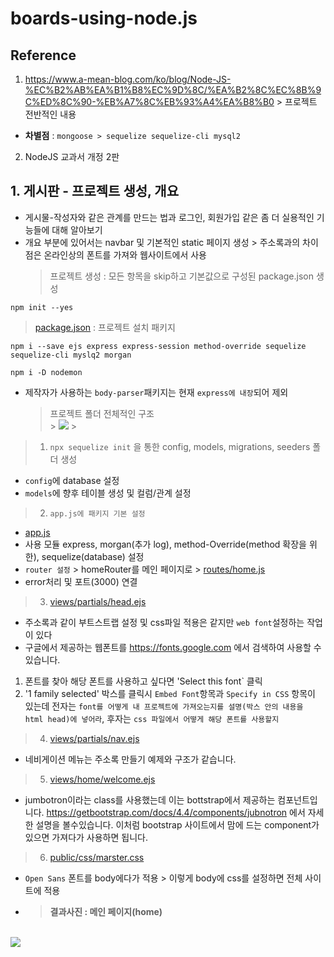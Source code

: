 # boards-using-node.js

## Reference

1.  https://www.a-mean-blog.com/ko/blog/Node-JS-%EC%B2%AB%EA%B1%B8%EC%9D%8C/%EA%B2%8C%EC%8B%9C%ED%8C%90-%EB%A7%8C%EB%93%A4%EA%B8%B0 > 프로젝트 전반적인 내용

- **차별점** : `mongoose > sequelize sequelize-cli mysql2`

2. NodeJS 교과서 개정 2판

## 1. 게시판 - 프로젝트 생성, 개요

- 게시물-작성자와 같은 관계를 만드는 법과 로그인, 회원가입 같은 좀 더 실용적인 기능들에 대해 알아보기
- 개요 부분에 있어서는 navbar 및 기본적인 static 페이지 생성 > 주소록과의 차이점은 온라인상의 폰트를 가져와 웹사이트에서 사용
  > 프로젝트 생성 : 모든 항목을 skip하고 기본값으로 구성된 package.json 생성

```
npm init --yes
```

> [package.json]() : 프로젝트 설치 패키지

```
npm i --save ejs express express-session method-override sequelize sequelize-cli myslq2 morgan

npm i -D nodemon
```

- 제작자가 사용하는 `body-parser`패키지는 현재 `express에 내장`되어 제외
  > 프로젝트 폴더 전체적인 구조
  > <br> > <img src="https://user-images.githubusercontent.com/41010744/104975829-1b285680-5a3f-11eb-993d-148051dab011.png"> > <br>

> 1. `npx sequelize init` 을 통한 config, models, migrations, seeders 폴더 생성

- `config`에 database 설정
- `models`에 향후 테이블 생성 및 컬럼/관계 설정

> 2. `app.js에 패키지 기본 설정`

- [app.js]()
- 사용 모듈 express, morgan(추가 log), method-Override(method 확장을 위한), sequelize(database) 설정
- `router 설정` > homeRouter를 메인 페이지로 > [routes/home.js]()
- error처리 및 포트(3000) 연결

> 3. [views/partials/head.ejs]()

- 주소록과 같이 부트스트랩 설정 및 css파일 적용은 같지만 `web font`설정하는 작업이 있다
- 구글에서 제공하는 웹폰트를 https://fonts.google.com 에서 검색하여 사용할 수 있습니다.

1. 폰트를 찾아 해당 폰트를 사용하고 싶다면 'Select this font` 클릭
2. '1 family selected' 박스를 클릭시 `Embed Font`항목과 `Specify in CSS` 항목이 있는데 전자는 `font를 어떻게 내 프로젝트에 가져오는지를 설명(박스 안의 내용을 html head)에 넣어라`, 후자는 `css 파일에서 어떻게 해당 폰트를 사용할지`

> 4. [views/partials/nav.ejs]()

- 네비게이션 메뉴는 주소록 만들기 예제와 구조가 같습니다.

> 5. [views/home/welcome.ejs]()

- jumbotron이라는 class를 사용했는데 이는 bottstrap에서 제공하는 컴포넌트입니다. https://getbootstrap.com/docs/4.4/components/jubnotron 에서 자세한 설명을 볼수있습니다. 이처럼 bootstrap 사이트에서 맘에 드는 component가 있으면 가져다가 사용하면 됩니다.

> 6. [public/css/marster.css]()

- `Open Sans` 폰트를 body에다가 적용 > 이렇게 body에 css를 설정하면 전체 사이트에 적용

- > **결과사진 : 메인 페이지(home)**

<br>
<img src="https://user-images.githubusercontent.com/41010744/104978304-eddea700-5a44-11eb-972a-7831b1264818.png">
<br>
